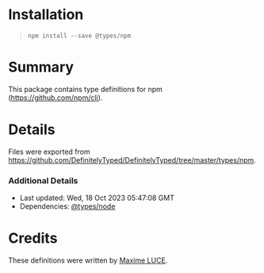 # Installation
> `npm install --save @types/npm`

# Summary
This package contains type definitions for npm (https://github.com/npm/cli).

# Details
Files were exported from https://github.com/DefinitelyTyped/DefinitelyTyped/tree/master/types/npm.

### Additional Details
 * Last updated: Wed, 18 Oct 2023 05:47:08 GMT
 * Dependencies: [@types/node](https://npmjs.com/package/@types/node)

# Credits
These definitions were written by [Maxime LUCE](https://github.com/SomaticIT).
